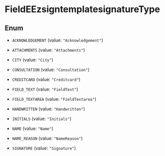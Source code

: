 

# FieldEEzsigntemplatesignatureType

## Enum


* `ACKNOWLEDGEMENT` (value: `"Acknowledgement"`)

* `ATTACHMENTS` (value: `"Attachments"`)

* `CITY` (value: `"City"`)

* `CONSULTATION` (value: `"Consultation"`)

* `CREDITCARD` (value: `"Creditcard"`)

* `FIELD_TEXT` (value: `"FieldText"`)

* `FIELD_TEXTAREA` (value: `"FieldTextarea"`)

* `HANDWRITTEN` (value: `"Handwritten"`)

* `INITIALS` (value: `"Initials"`)

* `NAME` (value: `"Name"`)

* `NAME_REASON` (value: `"NameReason"`)

* `SIGNATURE` (value: `"Signature"`)




